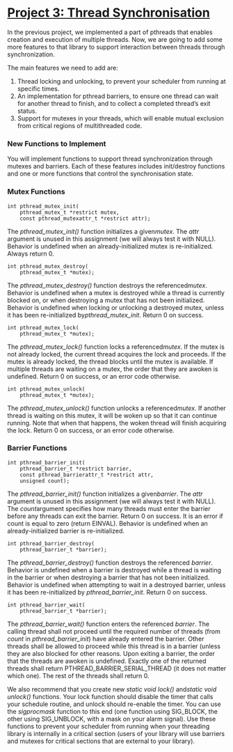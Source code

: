 # <ins>Project 3: Thread Synchronisation</ins>
In the previous project, we implemented a part of pthreads that enables creation and execution of multiple threads. Now, we are going to add some more features to that library to support interaction between threads through synchronization.

The main features we need to add are:

1. Thread locking and unlocking, to prevent your scheduler from running at specific times.
2. An implementation for pthread barriers, to ensure one thread can wait for another thread
to finish, and to collect a completed thread’s exit status.
3. Support for mutexes in your threads, which will enable mutual exclusion from critical
regions of multithreaded code.

### New Functions to Implement
You will implement functions to support thread synchronization through mutexes and barriers. Each of these features includes init/destroy functions and one or more functions that control the synchronisation state.

### Mutex Functions

    int pthread_mutex_init(
        pthread_mutex_t *restrict ​mutex, 
        const pthread_mutexattr_t *restrict ​attr​);

The ​*pthread_mutex_init()​* function initializes a given ​*mutex​*. The ​*attr​* argument is unused in this assignment (we will always test it with NULL). Behavior is undefined when an already-initialized mutex is re-initialized. Always return 0.

    int pthread_mutex_destroy(
        pthread_mutex_t *​mutex​);

The ​*pthread_mutex_destroy()​* function destroys the referenced ​*mutex*​. Behavior is undefined when a mutex is destroyed while a thread is currently blocked on, or when destroying a mutex that has not been initialized. Behavior is undefined when locking or unlocking a destroyed mutex, unless it has been re-initialized by *​pthread_mutex_init*​. Return 0 on success.

    int pthread_mutex_lock(
        pthread_mutex_t *​mutex)​;

The ​*pthread_mutex_lock()​* function locks a referenced *​mutex​*. If the mutex is not already locked, the current thread acquires the lock and proceeds. If the mutex is already locked, the thread blocks until the mutex is available. If multiple threads are waiting on a mutex, the order that they are awoken is undefined. Return 0 on success, or an error code otherwise.

    int pthread_mutex_unlock(
        pthread_mutex_t *​mutex)​;

The ​*pthread_mutex_unlock()​* function unlocks a referenced *​mutex*​. If another thread is waiting on this mutex, it will be woken up so that it can continue running. Note that when that happens, the woken thread will finish acquiring the lock. Return 0 on success, or an error code otherwise.

### Barrier Functions

    int pthread_barrier_init(
        pthread_barrier_t *restrict ​barrier,​ 
        const pthread_barrierattr_t *restrict ​attr​, 
        unsigned ​count)​;

The ​*pthread_barrier_init()​* function initializes a given ​*barrier*​. The *​attr​* argument is unused in this assignment (we will always test it with NULL). The ​*count​* argument specifies how
many threads must enter the barrier before any threads can exit the barrier. Return 0 on success. It is an error if count is equal to zero (return EINVAL). Behavior is undefined when an already-initialized barrier is re-initialized.

    int pthread_barrier_destroy(
        pthread_barrier_t *​barrier​);

The ​*pthread_barrier_destroy()​* function destroys the referenced *​barrier​*. Behavior is undefined when a barrier is destroyed while a thread is waiting in the barrier or when destroying a barrier that has not been initialized. Behavior is undefined when attempting to wait in a destroyed barrier, unless it has been re-initialized by *​pthread_barrier_init*​. Return 0 on success.

    int pthread_barrier_wait(
        pthread_barrier_t *​barrier​);

The ​*pthread_barrier_wait()​* function enters the referenced *barrier*. The calling thread shall not proceed until the required number of threads (from ​*count*​ in *pthread_barrier_init*) have already entered the barrier. Other threads shall be allowed to proceed while this thread is in a barrier (unless they are also blocked for other reasons. Upon exiting a barrier, the order that the threads are awoken is undefined. Exactly one of the returned threads shall return PTHREAD_BARRIER_SERIAL_THREAD (it does not matter which one). The rest of the threads shall return 0.

We also recommend that you create new *​static void lock()​* and ​*static void unlock()* functions. Your lock function should disable the timer that calls your schedule routine, and unlock should re-enable the timer. You can use the ​*sigprocmask​* function to this end (one function using SIG_BLOCK, the other using SIG_UNBLOCK, with a mask on your alarm signal). Use these functions to prevent your scheduler from running when your threading library is internally​ in a critical section (users of your library will use barriers and mutexes for critical sections that are external to your library).
